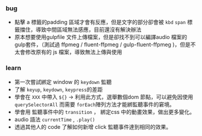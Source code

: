 ### bug
- 點擊 a 標籤的padding 區域才會有反應，但是文字的部分卻會被 `kbd` `span` 標籤擋住，導致中間區域無法感應，目前還沒有解決辦法
- 原本想要使用gulpfile 文件上傳檔案，但是卻找不到可以編譯audio 檔案的gulp套件，（測試過 ffpmeg / fluent-ffpmeg / gulp-fluent-ffpmeg )，但是不太會修改原有的 js 檔案，導致無法上傳與使用

### learn
- 第一次嘗試綁定 window 的 `keydown` 監聽
- 了解 `keyup`, `keydown`, `keypress`的差距
- 學會在 `XXX` 中帶入 `${}` -> 利用此方式，選舉數個dom 節點，可以避免因使用 `querySelectorAll` 而需要 `forEach`陣列方法才能綁監聽事件的窘境。
- 學會用 監聽事件中的 `transition` ， 綁定css 中的動畫效果，做出更多變化。
- audio 語法 `currentTime` , `.play()` 
- 透過其他人的 code 了解如何新增 click 監聽事件達到相同的效果。
